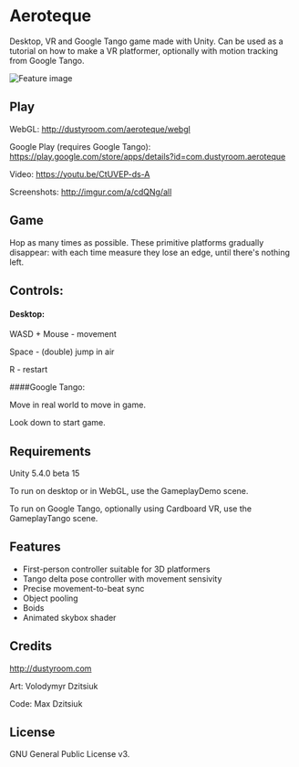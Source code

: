 # Aeroteque
Desktop, VR and Google Tango game made with Unity. Can be used as a tutorial on how to make a VR platformer, optionally with motion tracking from Google Tango.

![Feature image](http://i.imgur.com/43MFmtI.png)

## Play
WebGL: http://dustyroom.com/aeroteque/webgl

Google Play (requires Google Tango): https://play.google.com/store/apps/details?id=com.dustyroom.aeroteque

Video: https://youtu.be/CtUVEP-ds-A

Screenshots: http://imgur.com/a/cdQNg/all


## Game
Hop as many times as possible. These primitive platforms gradually disappear: with each time measure they lose an edge, until there's nothing left.


## Controls:
#### Desktop:

WASD + Mouse - movement

Space - (double) jump in air

R - restart


####Google Tango:

Move in real world to move in game.

Look down to start game.


## Requirements
Unity 5.4.0 beta 15

To run on desktop or in WebGL, use the GameplayDemo scene.

To run on Google Tango, optionally using Cardboard VR, use the GameplayTango scene.


## Features
* First-person controller suitable for 3D platformers
* Tango delta pose controller with movement sensivity
* Precise movement-to-beat sync
* Object pooling
* Boids
* Animated skybox shader


## Credits
http://dustyroom.com

Art: Volodymyr Dzitsiuk

Code: Max Dzitsiuk


## License
GNU General Public License v3.

